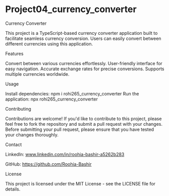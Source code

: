 # Project04_currency_converter
Currency Converter

This project is a TypeScript-based currency converter application built to facilitate seamless currency conversion. Users can easily convert between different currencies using this application.

Features

Convert between various currencies effortlessly. User-friendly interface for easy navigation. Accurate exchange rates for precise conversions. Supports multiple currencies worldwide.

Usage

Install dependencies: npm i rohi265_currency_converter
Run the application: npx rohi265_currency_converter

Contributing

Contributions are welcome! If you'd like to contribute to this project, please feel free to fork the repository and submit a pull request with your changes. Before submitting your pull request, please ensure that you have tested your changes thoroughly.

Contact

LinkedIn: www.linkedin.com/in/roohia-bashir-a5262b283 

GitHub: https://github.com/Roohia-Bashir

License

This project is licensed under the MIT License - see the LICENSE file for details.